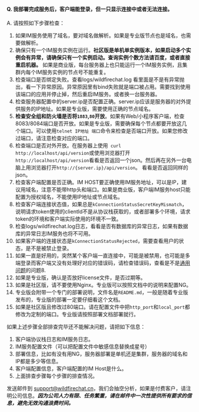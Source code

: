 #### Q. 我部署完成服务后，客户端能登录，但一只显示连接中或者无法连接。
A. 请按照如下步骤检查：

1. 如果IM服务使用了域名，要对域名做解析。如果是专业版节点也是域名，也需要做解析。
2. 确保只有一个IM服务实例在运行。**社区版是单机单实例版本，如果启动多个实例会有异常，请确保只有一个实例启动。查询实例个数方法请百度，或者直接重启机器。** 如果是商业版，每台服务器上也只能运行一个IM服务实例，且集群内每个IM服务实例的节点号不能重复。
3. 检查端口是否绑定失败。查看logs/wildfirechat.log 看里面是不是有异常抛出，看一下异常原因。异常原因里有bind失败就是端口被占用。需要找到使用该端口的应用并停止掉，然后重启IM服务。或者换一台服务器。
4. 检查服务器配置中的server.ip是否配置正确。server.ip应该是服务器的对外提供服务的IP地址。如果是专业版，需要使用正确的节点域名。
5. **检查安全组和防火墙是否将```1883```,```80```开放**。如果有Web/小程序客户端，检查8083/8084端口是否开放。如果是专业版，需要确保每个节点都要开放这几个端口。可以使用```telnet IP地址 端口```命令来检查是否端口开放。如果您修改过端口，请注意检查对应的端口。
6. 检查端口是否对外开放。在服务器上使用``` curl http://localhost/api/version```或使用浏览器打开```http://localhost/api/version```看看是否返回一个json。然后再在另外一台电脑上用浏览器打开```http://{server.ip}/api/version```。 看看是否返回同样的json。
7. 检查客户端配置是否正确。IM HOST要正确使用IM服务地址，可以是IP，建议用域名，注意不能带http头和端口。如果是商业版，客户端IM服务host只能配置为授权域名，不能使用IP地址或节点域名。
8. 检查客户端连接状态值，如果总是```kConnectionStatusSecretKeyMismatch```，说明请求token使用的clientId不是从协议栈获取的，或者部署多个环境，请求token的环境和客户端实际使用的环境不一致。
9. 检查logs/wildfirechat.log日志，看看是否有数据库的异常日志，如果有数据库的异常日志IM服务也将不可用。
10. 如果客户端的连接状态是```kConnectionStatusRejected```，需要查看用户的状态，是不是被禁止登录。
11. 如果一直是好用的，突然某个客户端一直连接中，可能是被禁用，也可能是多端登录而客户端又没有处理好对应的错误码，请检查错误码，查看是不是[通用问题](../general.md)的问题8.
12. 如果是专业版，确认是否放好license文件，是否过期等。
13. 如果是社区版，请不要使用Nginx。专业版可以按照文档中的说明来配置NG。
14. 专业版会附带一个专门的部署说明，文件名是```README.md```，一般是随着专业版发布的，专业版的部署一定要仔细看这个文档。
15. 如果是社区版且修改过80端口。请在配置文件中把```http_port```和```local_port```都修改为定制的端口。专业版请按照部署文档部署就行。

如果上述步骤全部排查完毕还不能解决问题，请把如下信息：
1. 客户端协议栈日志和IM服务日志。
2. IM服务配置文件（可以把配置文件中敏感信息替换成星号）
3. 部署信息，比如有没有用NG，服务器部署是单机还是集群，服务器的域名和IP都是多少等信息。
4. 客户端配置信息，客户端配置的IM Host是什么。
5. 上面排查步骤每个步骤的排查情况。

发送邮件到 [support@wildfirechat.cn](mailto:support@wildfirechat.cn)，我们会抽空分析，如果是付费客户，请注明公司信息。***因为公司人力有限、任务繁重，请在邮件中一次性提供所有要求的信息，避免无效沟通浪费时间。***
